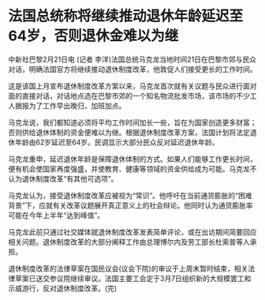 # 法国总统称将继续推动退休年龄延迟至64岁，否则退休金难以为继

中新社巴黎2月21日电 (记者 李洋)法国总统马克龙当地时间21日在巴黎市郊与民众对话，明确法国官方将继续推动退休制度改革，他敦促人们接受更长的工作时间。

这是该国上月宣布退休制度改革方案以来，马克龙首次就有关议题与民众进行面对面的直接对话，对话地点选在巴黎市郊的一个知名物流批发市场，该市场的不少工人据报为了工作早出晚归，加班加点。

马克龙说，我们都知道必须将平均工作时间加长一些，旨在为国家创造更多财富；否则供给退休体制的资金便难以为继。根据退休制度改革方案，法国计划将法定退休年龄由62岁延迟至64岁。民调显示大部分民众反对延迟退休年龄。

马克龙重申，延迟退休年龄是保障退休体制的方式。如果人们能够工作更长时间，便有机会使国家再度强盛，并使教育、健康等领域的资金供给成为可能。马克龙不认为退休制度改革“有其他可选项”。

马克龙认为，接受退休制度改革应被视为“常识”。他呼吁在当前通货膨胀的“困难背景”下，应就有关改革议题展开真正意义上的社会辩论。他同时认为通货膨胀率可能在今年上半年“达到峰值”。

马克龙此前只通过社交媒体就退休制度改革发表简单评论，或在出访期间简要回应相关问题。退休制度改革的大部分阐释工作由总理博尔内及劳工部长杜索普等人承担。

退休制度改革的法律草案在国民议会(议会下院)的审议于上周末暂时结束，相关法律草案已送交参议院继续审议。法国主要工会定于3月7日组织新的大规模罢工和示威游行，反对退休制度改革。(完)

